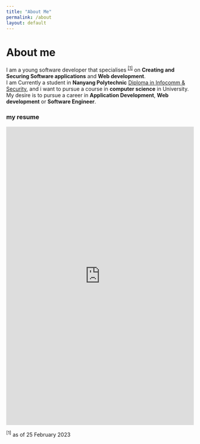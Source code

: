 ```yaml
---
title: "About Me"
permalink: /about
layout: default
---
```


# About me
I am a young software developer that specialises <sup><a href="#1">[1]</a></sup> on **Creating and Securing Software applications** and **Web development**.
<br>
I am Currently a student in **Nanyang Polytechnic** <a href="https://www.nyp.edu.sg/schools/sit/full-time-courses/infocomm-and-security.html" target="_blank"> Diploma in Infocomm & Security</a>, and i want to pursue a course in **computer science** in University. My desire is to pursue a career in **Application Development**, **Web development** or **Software Engineer**.
<br />

### my resume
<iframe src="https://drive.google.com/file/d/1NI3c08PeJgJFVVCwoLa5Fg4h4-e11JFz/preview" style="width:100%; height:50rem;" frameborder="0"></iframe>


<span id="#1"><sup>[1]</sup> as of <span class="date">25 February 2023</span></span>
